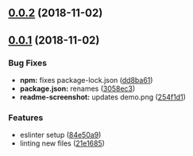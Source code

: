<a name="0.0.2"></a>
## [0.0.2](https://github.com/peopledoc/layout-linter/compare/v0.0.1...v0.0.2) (2018-11-02)



<a name="0.0.1"></a>
## [0.0.1](https://github.com/peopledoc/layout-linter/compare/84e50a9...v0.0.1) (2018-11-02)


### Bug Fixes

* **npm:** fixes package-lock.json ([dd8ba61](https://github.com/peopledoc/layout-linter/commit/dd8ba61))
* **package.json:** renames ([3058ec3](https://github.com/peopledoc/layout-linter/commit/3058ec3))
* **readme-screenshot:** updates demo.png ([254f1d1](https://github.com/peopledoc/layout-linter/commit/254f1d1))


### Features

* eslinter setup ([84e50a9](https://github.com/peopledoc/layout-linter/commit/84e50a9))
* linting new files ([21e1685](https://github.com/peopledoc/layout-linter/commit/21e1685))



